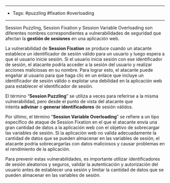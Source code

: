 --------------
- Tags: #puzzling #fixation #overloading
---------------
Session Puzzling, Session Fixation y Session Variable Overloading son diferentes nombres correspondientes a vulnerabilidades de seguridad que afectan la **gestión de sesiones** en una aplicación web.

La vulnerabilidad de **Session Fixation** se produce cuando un atacante establece un identificador de sesión válido para un usuario y luego espera a que el usuario inicie sesión. Si el usuario inicia sesión con ese identificador de sesión, el atacante podría acceder a la sesión del usuario y realizar acciones maliciosas en su nombre. Para lograr esto, el atacante puede engañar al usuario para que haga clic en un enlace que incluye un identificador de sesión válido o explotar una debilidad en la aplicación web para establecer el identificador de sesión.

El término “**Session Puzzling**” se utiliza a veces para referirse a la misma vulnerabilidad, pero desde el punto de vista del atacante que intenta **adivinar** o **generar identificadores** de sesión válidos.

Por último, el término “**Session Variable Overloading**” se refiere a un tipo específico de ataque de Session Fixation en el que el atacante envía una gran cantidad de datos a la aplicación web con el objetivo de sobrecargar las variables de sesión. Si la aplicación web no valida adecuadamente la cantidad de datos que se pueden almacenar en las variables de sesión, el atacante podría sobrecargarlas con datos maliciosos y causar problemas en el rendimiento de la aplicación.

Para prevenir estas vulnerabilidades, es importante utilizar identificadores de sesión aleatorios y seguros, validar la autenticación y autorización del usuario antes de establecer una sesión y limitar la cantidad de datos que se pueden almacenar en las variables de sesión.